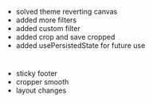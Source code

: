 - solved theme reverting canvas
- added more filters
- added custom filter
- added crop and save cropped 
- added usePersistedState for future use

# 
- sticky footer
- cropper smooth
- layout changes